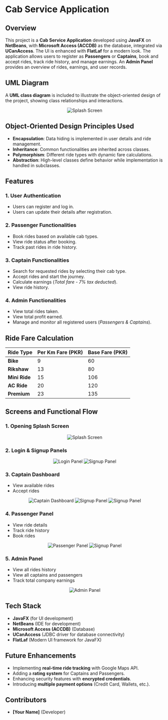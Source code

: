 # Cab Service Application

## Overview
This project is a **Cab Service Application** developed using **JavaFX** on **NetBeans**, with **Microsoft Access (ACCDB)** as the database, integrated via **UCanAccess**. The UI is enhanced with **FlatLaf** for a modern look. The application allows users to register as **Passengers** or **Captains**, book and accept rides, track ride history, and manage earnings. An **Admin Panel** provides an overview of rides, earnings, and user records.

## UML Diagram
A **UML class diagram** is included to illustrate the object-oriented design of the project, showing class relationships and interactions.

<div align="center">

![Splash Screen](images/uml.jpg)
</div>

## Object-Oriented Design Principles Used
- **Encapsulation**: Data hiding is implemented in user details and ride management.
- **Inheritance**: Common functionalities are inherited across classes.
- **Polymorphism**: Different ride types with dynamic fare calculations.
- **Abstraction**: High-level classes define behavior while implementation is handled in subclasses.


## Features

### 1. User Authentication
- Users can register and log in.
- Users can update their details after registration.

### 2. Passenger Functionalities
- Book rides based on available cab types.
- View ride status after booking.
- Track past rides in ride history.

### 3. Captain Functionalities
- Search for requested rides by selecting their cab type.
- Accept rides and start the journey.
- Calculate earnings (*Total fare - 7% tax deducted*).
- View ride history.

### 4. Admin Functionalities
- View total rides taken.
- View total profit earned.
- Manage and monitor all registered users (*Passengers & Captains*).



## Ride Fare Calculation

<div align="center">

| Ride Type       | Per Km Fare (PKR) | Base Fare (PKR) |
|----------------|-----------------|-----------------|
| **Bike**       | 9               | 60              |
| **Rikshaw**    | 13              | 80              |
| **Mini Ride**  | 15              | 106             |
| **AC Ride**    | 20              | 120             |
| **Premium**    | 23              | 135             |

</div>




## Screens and Functional Flow
### 1. Opening Splash Screen

<div align="center">

![Splash Screen](images/splash_screen.png)
</div>

### 2. Login & Signup Panels

<div align="center">

![Login Panel](images/login_panel.png) ![Signup Panel](images/signup.png)
</div>

### 3. Captain Dashboard
- View available rides
- Accept rides

<div align="center">

![Captain Dashboard](images/captain_dashboard.png)
![Signup Panel](images/availablerides.png)
![Signup Panel](images/accept_ride.png)
</div>



### 4. Passenger Panel
- View ride details
- Track ride history
- Book rides

<div align="center">

![Passenger Panel](images/passenger_panel.png)
![Signup Panel](images/book_ride.png)
</div>



### 5. Admin Panel
- View all rides history
- View all captains and passengers
- Track total company earnings

<div align="center">

![Admin Panel](images/admin_panel.png)
</div>


## Tech Stack
- **JavaFX** (for UI development)
- **NetBeans** (IDE for development)
- **Microsoft Access (ACCDB)** (Database)
- **UCanAccess** (JDBC driver for database connectivity)
- **FlatLaf** (Modern UI framework for JavaFX)




## Future Enhancements
- Implementing **real-time ride tracking** with Google Maps API.
- Adding a **rating system** for Captains and Passengers.
- Enhancing security features with **encrypted credentials**.
- Introducing **multiple payment options** (Credit Card, Wallets, etc.).

## Contributors
- **[Your Name]** (Developer)




